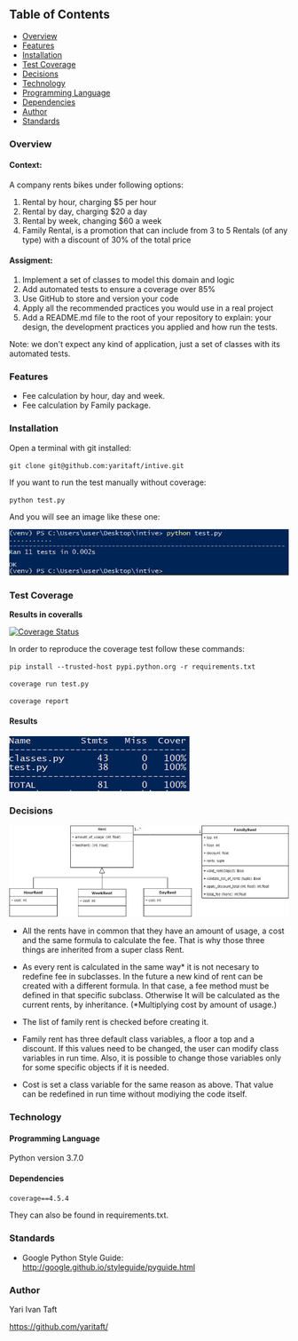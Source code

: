 ## Table of Contents

- [Overview](#Overview)
- [Features](#Features)
- [Installation](#Installation)
- [Test Coverage](#test-coverage)
- [Decisions](#Decisions)
- [Technology](#Technology)
- [Programming Language](#programming-language)
- [Dependencies](#Dependencies)
- [Author](#Author)
- [Standards](#Standards)

### Overview

#### Context:

A company rents bikes under following options: 

1. Rental by hour, charging $5 per hour 
2. Rental by day, charging $20 a day 
3. Rental by week, changing $60 a week 
4. Family Rental, is a promotion that can include from 3 to 5 Rentals (of any type) with a discount of 30% of the total price 

#### Assigment: 
1. Implement a set of classes to model this domain and logic 
2. Add automated tests to ensure a coverage over 85% 
3. Use GitHub to store and version your code 
4. Apply all the recommended practices you would use in a real project 
5. Add a README.md file to the root of your repository to explain: your design, the development practices you applied and how run the tests. 

Note: we don't expect any kind of application, just a set of classes with its automated tests. 


### Features

- Fee calculation by hour, day and week.
- Fee calculation by Family package.

### Installation

Open a terminal with git installed:

`git clone git@github.com:yaritaft/intive.git `

If you want to run the test manually without coverage:

`python test.py`

And you will see an image like these one:

![](https://github.com/yaritaft/intive/blob/master/images/test_manually.PNG)

### Test Coverage

**Results in coveralls**

[![Coverage Status](https://coveralls.io/repos/github/yaritaft/intive/badge.svg)](https://coveralls.io/github/yaritaft/intive)

In order to reproduce the coverage test follow these commands:

`pip install --trusted-host pypi.python.org -r requirements.txt`

`coverage run test.py`

`coverage report`

#### Results

![](https://github.com/yaritaft/intive/blob/master/images/coverage_report.PNG)


### Decisions

![](https://github.com/yaritaft/intive/blob/master/images/class_diagram.jpg)

- All the rents have in common that they have an amount of usage, a cost and the same formula to calculate the fee. That is why those three things are inherited from a super class Rent.

- As every rent is calculated in the same way* it is not necesary to redefine fee in subclasses. In the future a new kind of rent can be created with a different formula. In that case, a fee method must be defined in that specific subclass. Otherwise It will be calculated as the current rents, by inheritance. (*Multiplying cost by amount of usage.)

- The list of family rent is checked before creating it.

- Family rent has three default class variables, a floor a top and a discount. If this values need to be changed, the user can modify class variables in run time. Also, it is possible to change those variables only for some specific objects if it is needed.

- Cost is set a class variable for the same reason as above. That value can be redefined in run time without modiying the code itself.

### Technology

#### Programming Language

Python version 3.7.0

#### Dependencies 
`coverage==4.5.4`

They can also be found in requirements.txt.

### Standards

- Google Python Style Guide: http://google.github.io/styleguide/pyguide.html


### Author
Yari Ivan Taft

https://github.com/yaritaft/